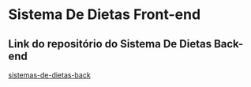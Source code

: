 # Sistema De Dietas Front-end

## Link do repositório do Sistema De Dietas Back-end
[sistemas-de-dietas-back](https://github.com/guilhermemoraes1/sistemas-de-dietas-back)